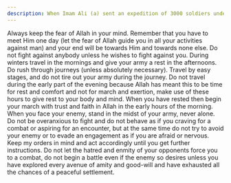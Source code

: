 ```yaml
---
description: When Imam Ali (a) sent an expedition of 3000 soldiers under Ma'qil bin Qays Riyahi against the Syrians, he issued the following instructions.
---
```


Always keep the fear of Allah in your mind. Remember that you have to meet Him one day 
(let the fear of Allah guide you in all your activities against man) and your end will be 
towards Him and towards none else. 
Do not fight against anybody unless he wishes to fight against you. During winters travel in 
the mornings and give your army a rest in the afternoons. Do rush through journeys (unless 
absolutely necessary). Travel by easy stages, and do not tire out your army during the 
journey. Do not travel during the early part of the evening because Allah has meant this to be 
time for rest and comfort and not for march and exertion, make use of these hours to give rest 
to your body and mind. 
When you have rested then begin your march with trust and faith in Allah in the early hours 
of the morning. 
When you face your enemy, stand in the midst of your army, never alone. Do not be overanxious 
to fight and do not behave as if you craving for a combat or aspiring for an encounter, 
but at the same time do not try to avoid your enemy or to evade an engagement as if you are 
afraid or nervous. Keep my orders in mind and act accordingly until you get further 
instructions. Do not let the hatred and enmity of your opponents force you to a combat, do not 
begin a battle even if the enemy so desires unless you have explored every avenue of amity 
and good-will and have exhausted all the chances of a peaceful settlement.